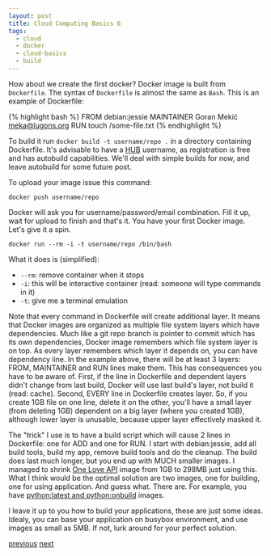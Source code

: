 ```yaml
---
layout: post
title: Cloud Computing Basics 6
tags:
  - cloud
  - docker
  - cloud-basics
  - build
---
```


How about we create the first docker? Docker image is built from `Dockerfile`.
The syntax of `Dockerfile` is almost the same as `Bash`. This is an example of
Dockerfile:

{% highlight bash %}
FROM debian:jessie
MAINTAINER Goran Mekić <meka@lugons.org>
RUN touch /some-file.txt
{% endhighlight %}

To build it run `docker build -t username/repo .` in a directory containing
Dockerfile. It's advisable to have a [HUB](https://registry.hub.docker.com/)
username, as registration is free and has autobuild capabilities. We'll deal
with simple builds for now, and leave autobuild for some future post.

To upload your image issue this command:

`docker push username/repo`

Docker will ask you for username/password/email combination. Fill it up, wait
for upload to finish and that's it. You have your first Docker image. Let's give
it a spin.

`docker run --rm -i -t username/repo /bin/bash`

What it does is (simplified):

- `--rm`: remove container when it stops
- `-i`: this will be interactive container (read: someone will type commands in it)
- `-t`: give me a terminal emulation

Note that every command in Dockerfile will create additional layer. It means
that Docker images are organized as multiple file system layers which have
dependencies. Much like a git repo branch is pointer to commit which has its
own dependencies, Docker image remembers which file system layer is on top. As
every layer remembers which layer it depends on, you can have dependency line.
In the example above, there will be at least 3 layers: FROM, MAINTAINER and RUN
lines make them. This has consequences you have to be aware of. First, if the
line in Dockerfile and dependent layers didn't change from last build, Docker
will use last build's layer, not build it (read: cache). Second, EVERY line in
Dockerfile creates layer. So, if you create 1GB file on one line, delete it on
the other, you'll have a small layer (from deleting 1GB) dependent on a big
layer (where you created 1GB), although lower layer is unusable, because upper
layer effectively masked it.

The "trick" I use is to have a build script which will cause 2 lines in
Dockerfile: one for ADD and one for RUN. I start with debian:jessie, add all
build tools, build my app, remove build tools and do the cleanup. The build
does last much longer, but you end up with MUCH smaller images. I managed to
shrink [One Love API](https://github.com/one-love/api) image from 1GB to 298MB just using this. What I think would be
the optimal solution are two images, one for building, one for using application.
And guess what. There are. For example, you have
[python:latest and python:onbuild](https://registry.hub.docker.com/_/python/)
images.

I leave it up to you how to build your applications, these are just some ideas.
Idealy, you can base your application on busybox environment, and use images as
small as 5MB. If not, lurk around for your perfect solution.

[previous](/blog/2014/11/17/cloud-computing-basics-5)
[next](/blog/2014/11/21/cloud-computing-basics-7)
